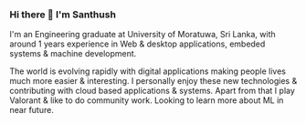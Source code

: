 ### Hi there 👋 I'm Santhush

I'm an Engineering graduate at University of Moratuwa, Sri Lanka, with around 1 years experience in Web & desktop applications, embeded systems & machine development.

The world is evolving rapidly with digital applications making people lives much more easier & interesting. I personally enjoy these new technologies & contributing with cloud based applications & systems. Apart from that I play Valorant & like to do community work. Looking to learn more about ML in near future.  
